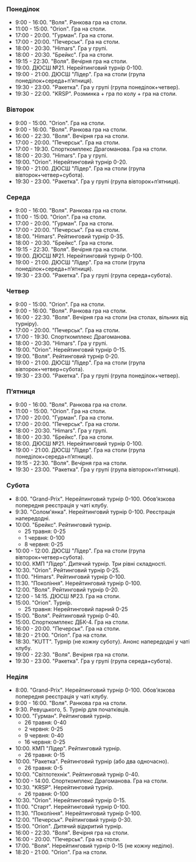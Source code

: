 
<h3 id="monday">Понеділок</h3>

* 9:00 - 16:00. "Воля". Ранкова гра на столи.
* 11:00 - 15:00. "Orion". Гра на столи.
* 17:00 - 20:00. "Гурман". Гра на столи.
* 17:00 - 20:00. "Печерськ". Гра на столи.
* 18:00 - 20:30. "Himars". Гра у групі.
* 18:00 - 20:30. "Брейкс". Гра на столи.
* 19:15 - 22:30. "Воля". Вечірня гра на столи.
* 19:00. ДЮСШ №21. Нерейтинговий турнір 0-100.
* 19:00 - 21:00. ДЮСШ "Лідер". Гра на столи (група понеділок+середа+пʼятниця).
* 19:30 - 23:00. "Ракетка". Гра у групі (група понеділок+четвер).
* 19:30 - 22:00. "KRSP". Розминка + гра по колу + гра на столи.

<h3 id="tuesday">Вівторок</h3>

* 9:00 - 15:00. "Orion". Гра на столи.
* 9:00 - 16:00. "Воля". Ранкова гра на столи.
* 16:00 - 22:30. "Воля". Вечірня гра на столи.
* 17:00 - 20:00. "Печерськ". Гра на столи.
* 17:00 - 19:30. Спорткомплекс Драгоманова. Гра на столи.
* 18:00 - 20:30. "Himars". Гра у групі.
* 19:00. "Orion". Нерейтинговий турнір 0-20.
* 19:00 - 21:00. ДЮСШ "Лідер". Гра на столи (група вівторок+четвер+субота).
* 19:30 - 23:00. "Ракетка". Гра у групі (група вівторок+пʼятниця).

<h3 id="wednesday">Середа</h3>

* 9:00 - 16:00. "Воля". Ранкова гра на столи.
* 11:00 - 15:00. "Orion". Гра на столи.
* 17:00 - 20:00. "Гурман". Гра на столи.
* 17:00 - 20:00. "Печерськ". Гра на столи.
* 18:00. "Himars". Рейтинговий турнір 0-35.
* 18:00 - 20:30. "Брейкс". Гра на столи.
* 19:15 - 22:30. "Воля". Вечірня гра на столи.
* 19:00. ДЮСШ №21. Нерейтинговий турнір 0-100.
* 19:00 - 21:00. ДЮСШ "Лідер". Гра на столи (група понеділок+середа+пʼятниця).
* 19:30 - 23:00. "Ракетка". Гра у групі (група середа+субота).

<h3 id="thursday">Четвер</h3>

* 9:00 - 15:00. "Orion". Гра на столи.
* 9:00 - 16:00. "Воля". Ранкова гра на столи.
* 16:00 - 22:30. "Воля". Вечірня гра на столи (на столах, вільних від турніру).
* 17:00 - 20:00. "Печерськ". Гра на столи.
* 17:00 - 19:30. Спорткомплекс Драгоманова.
* 18:00 - 20:30. "Himars". Гра у групі.
* 19:00. "Orion". Нерейтинговий турнір 0-15.
* 19:00. "Воля". Рейтинговий турнір 0-20.
* 19:00 - 21:00. ДЮСШ "Лідер". Гра на столи (група вівторок+четвер+субота).
* 19:30 - 23:00. "Ракетка". Гра у групі (група понеділок+четвер).

<h3 id="friday">Пʼятниця</h3>

* 9:00 - 16:00. "Воля". Ранкова гра на столи.
* 11:00 - 15:00. "Orion". Гра на столи.
* 17:00 - 20:00. "Гурман". Гра на столи.
* 17:00 - 20:00. "Печерськ". Гра на столи.
* 18:00 - 20:30. "Himars". Гра у групі.
* 18:00 - 20:30. "Брейкс". Гра на столи.
* 18:00. ДЮСШ №21. Нерейтинговий турнір 0-100.
* 19:00 - 21:00. ДЮСШ "Лідер". Гра на столи (група понеділок+середа+пʼятниця).
* 19:15 - 22:30. "Воля". Вечірня гра на столи.
* 19:30 - 23:00. "Ракетка". Гра у групі (група вівторок+пʼятниця).

<h3 id="saturday">Субота</h3>

* 8:00. "Grand-Prix". Нерейтинговий турнір 0-100. Обовʼязкова попередня реєстрація у чаті клубу.
* 9:30. "Солом'янка". Нерейтинговий турнір 0-100. Реєстрація напередодні.
* 10:00. "Брейкс". Рейтинговий турнір.
  * 25 травня: 0-25
  * 1 червня: 0-100
  * 8 червня: 0-25
* 10:00 - 12:00. ДЮСШ "Лідер". Гра на столи (група вівторок+четвер+субота).
* 10:00. КМП "Лідер". Дитячий турнір. Три рівні складності.
* 10:30. "Orion". Рейтинговий турнір 0-25.
* 11:00. "Himars". Рейтинговий турнір 0-100.
* 11:30. "Покоління". Нерейтинговий турнір 0-100.
* 12:00. "Воля". Рейтинговий турнір 0-20.
* 12:00 - 14:15. ДЮСШ №23. Гра на столи.
* 15:00. "Orion". Турнір.
  * 25 травня: Нерейтинговий парний 0-25
* 15:00. "Воля". Рейтинговий турнір 0-40.
* 15:00. Спорткомплекс ДБК-4. Гра на столи.
* 16:00 - 20:00. "Печерськ". Гра на столи.
* 18:20 - 21:00. "Orion". Гра на столи.
* 18:30. "KUTT". Турнір (не кожну суботу). Анонс напередодні у чаті клубу.
* 19:00 - 22:30. "Воля". Вечірня гра на столи.
* 19:30 - 23:00. "Ракетка". Гра у групі (група середа+субота).

<h3 id="sunday">Неділя</h3>

* 8:00. "Grand-Prix". Нерейтинговий турнір 0-100. Обовʼязкова попередня реєстрація у чаті клубу.
* 9:00 - 16:00. "Воля". Ранкова гра на столи.
* 9:30. Ревуцького, 5. Турнір для початківців.
* 10:00. "Гурман". Рейтинговий турнір.
  * 26 травня: 0-40
  * 2 червня: 0-25
  * 9 червня: 0-40
  * 16 червня: 0-25
* 10:00. КМП "Лідер". Рейтинговий турнір.
  * 26 травня: 0-15
* 10:00. "Ракетка". Рейтинговий турнір (або два одночасно).
  * 26 травня: 0-5
* 10:00. "Світлотехнік". Рейтинговий турнір 0-40.
* 10:00 - 14:00. Спорткомплекс Драгоманова. Гра на столи.
* 10:30. "KRSP". Нерейтинговий турнір.
  * 26 травня: 0-100
* 10:30. "Orion". Нерейтинговий турнір 0-15.
* 11:00. "Старт". Нерейтинговий турнір 0-100.
* 11:30. "Покоління". Нерейтинговий турнір 0-100.
* 12:00. "Печерськ". Рейтинговий турнір 0-30.
* 15:00. "Orion". Дитячий відкритий турнір.
* 16:00 - 22:30. "Воля". Вечірня гра на столи.
* 16:00 - 20:00. "Печерськ". Гра на столи.
* 17:00. "Воля". Нерейтинговий турнір 0-15 (не кожну неділю).
* 18:20 - 21:00. "Orion". Гра на столи.
